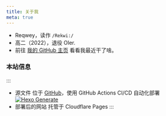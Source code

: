 ```yaml
---
title: 关于我
meta: true
---
```


* Reqwey，读作 `/Rekwi:/`
* 高二（2022），退役 OIer.
* 前往 [我的 GitHub 主页](https://github.com/Reqwey) 看看我最近干了啥。

### 本站信息

:::
- 源文件 位于 [GitHub](https://github.com/Reqwey/blog-source)，使用 GitHub Actions CI/CD 自动化部署 [![Hexo Generate](https://github.com/Reqwey/blog-source/actions/workflows/main.yml/badge.svg)](https://github.com/Reqwey/blog-source/actions/workflows/main.yml)
- 部署后的网站 托管于 Cloudflare Pages
:::
